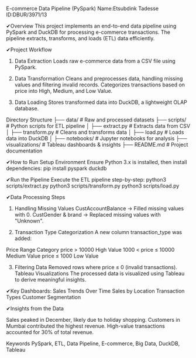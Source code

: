 E-commerce Data Pipeline (PySpark)
Name:Etsubdink Tadesse
ID:DBUR/3971/13

✔Overview
This project implements an end-to-end data pipeline using PySpark and DuckDB for processing e-commerce transactions. The pipeline extracts, transforms, and loads (ETL) data efficiently.



✔Project Workflow
1. Data Extraction
Loads raw e-commerce data from a CSV file using PySpark.
2. Data Transformation
Cleans and preprocesses data, handling missing values and filtering invalid records.
Categorizes transactions based on price into High, Medium, and Low Value.

4. Data Loading
Stores transformed data into DuckDB, a lightweight OLAP database.


 Directory Structure
├── data/                    # Raw and processed datasets
├── scripts/                 # Python scripts for ETL pipeline
│   ├── extract.py           # Extracts data from CSV
│   ├── transform.py         # Cleans and transforms data
│   ├── load.py              # Loads data into DuckDB
│
├── notebooks/               # Jupyter notebooks for analysis
├── visualizations/          # Tableau dashboards & insights
├── README.md                # Project documentation

✔How to Run
Setup Environment
Ensure Python 3.x is installed, then install dependencies:
pip install pyspark duckdb
  
✔Run the Pipeline
Execute the ETL pipeline step-by-step:
	python3 scripts/extract.py
	python3 scripts/transform.py
	python3 scripts/load.py

 ✔Data Processing Steps
1. Handling Missing Values
CustAccountBalance → Filled missing values with 0.
CustGender & brand → Replaced missing values with "Unknown".

2. Transaction Type Categorization
A new column transaction_type was added:

Price Range	Category
price > 10000	           High Value
1000 < price ≤ 10000	   Medium Value
price ≤ 1000	           Low Value

3. Filtering Data
Removed rows where price ≤ 0 (invalid transactions).
Tableau Visualizations
The processed data is visualized using Tableau to derive meaningful insights.

✔Key Dashboards:
	Sales Trends Over Time 
	Sales by Location 
	Transaction Types 
  Customer Segmentation


 ✔Insights from the Data
 
 Sales peaked in December, likely due to holiday shopping. 
 Customers in Mumbai contributed the highest revenue. 
 High-value transactions accounted for 30% of total revenue.

Keywords
PySpark, ETL, Data Pipeline, E-commerce, Big Data, DuckDB, Tableau


